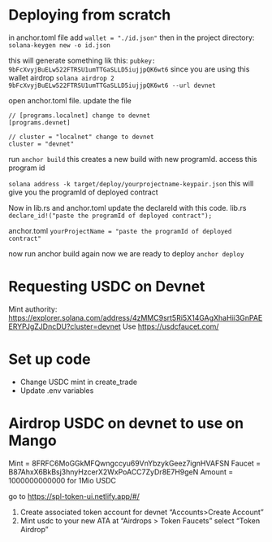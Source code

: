 
# Deploying from scratch

in anchor.toml file add `wallet = "./id.json"`
then in the project directory:
`solana-keygen new -o id.json`

this will generate something lik this: `pubkey: 9bFcXvyjBuELw522FTRSU1umTTGaSLLD5iujjpQK6wt6`
since you are using this wallet airdrop
`solana airdrop 2 9bFcXvyjBuELw522FTRSU1umTTGaSLLD5iujjpQK6wt6 --url devnet`

open anchor.toml file. update the file
```
// [programs.localnet] change to devnet
[programs.devnet]

// cluster = "localnet" change to devnet
cluster = "devnet"
```

run `anchor build`
this creates a new build with new programId. access this program id

`solana address -k target/deploy/yourprojectname-keypair.json`
this will give you the programId of deployed contract

Now in lib.rs and anchor.toml update the declareId with this code.
lib.rs
`declare_id!("paste the programId of deployed contract");`

anchor.toml
`yourProjectName = "paste the programId of deployed contract"`

now run anchor build again now we are ready to deploy
`anchor deploy`



# Requesting USDC on Devnet

Mint authority: https://explorer.solana.com/address/4zMMC9srt5Ri5X14GAgXhaHii3GnPAEERYPJgZJDncDU?cluster=devnet
Use https://usdcfaucet.com/

# Set up code

- Change USDC mint in create_trade
- Update .env variables

# Airdrop USDC on devnet to use on Mango

Mint = 8FRFC6MoGGkMFQwngccyu69VnYbzykGeez7ignHVAFSN
Faucet = B87AhxX6BkBsj3hnyHzcerX2WxPoACC7ZyDr8E7H9geN
Amount = 1000000000000 for 1Mio USDC

go to https://spl-token-ui.netlify.app/#/
1. Create associated token account for devnet “Accounts>Create Account”
2. Mint usdc to your new ATA at “Airdrops > Token Faucets” select “Token Airdrop”
